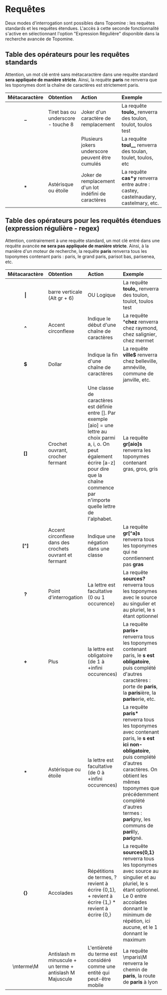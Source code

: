 # Requêtes

Deux modes d'interrogation sont possibles dans Topomine : les requêtes standards et les requêtes étendues.
L'accès à cette seconde fonctionnalité s'active en sélectionnant l'option "Expression Régulière" disponible dans la recherche avancée de Topomine.

## Table des opérateurs pour les requêtes standards

Attention, un mot clé entré sans métacaractère dans une requête standard **sera appliquée de manière stricte**. Ainsi, la requête **paris** ne renverra que les toponymes dont la chaîne de caractères est strictement paris.

| Métacaractère | Obtention | Action | Exemple |
|:-:    |:--    |:--    |:--    |
| **_** |  Tiret bas ou underscore - touche 8| Joker d'un caractère de remplacement| La requête **toulo_** renverra des toulon, toulot, toulos  test|
| | | Plusieurs jokers underscore peuvent être cumulés| La requête **toul__** renverra des toulan, toulet, toulos, etc|
| **\*** | Astérisque ou étoile | Joker de remplacement d'un lot indéfini de caractères| La requête **cas\*y** renverra entre autre : castey, castelnaudary, castelmary, etc.|

## Table des opérateurs pour les requêtés étendues (expression régulière - regex)

Attention, contrairement à une requête standard, un mot clé entré dans une requête avancée **ne sera pas appliquée de manière stricte**. Ainsi, à la manière d'un moteur de recherche, la requête **paris** renverra tous les toponymes contenant paris : paris, le grand paris, parisot bas, parisenea, etc.

| Métacaractère | Obtention | Action | Exemple |
|:-:    |:--    |:--    |:--    |
| **\|** |  barre verticale (Alt gr + 6)| OU Logique | La requête **toulo_** renverra des toulon, toulot, toulos  test|
| **^** | Accent circonflexe| Indique le début d'une chaîne de caractères| La requête **^chez** renverra chez raymond, chez salignier, chez mermet|
| **$** | Dollar | Indique la fin d'une chaîne de caractères| La requête **ville$** renverra chez belleville, amnéville, commune de janville, etc.| La requête **ville$** renverra chez belleville, amnéville, commune de janville, etc.|
| **[]** | Crochet ouvrant, crocher fermant | Une classe de caractères est définie entre []. Par exemple [aio] = une lettre au choix parmi a, i, o. On peut également écrire [a-z] pour dire que la chaîne commence par n'importe quelle lettre de l'alphabet. | La requête **gr[aio]s** renverra les toponymes contenant gras, gros, gris|
| **[^]**  | Accent circonflexe dans des crochets ouvrant et fermant| Indique une négation dans une classe | La requête **gr[^a]s** renverra tous les toponymes qui ne conntiennent pas **gras** |
| **?**  | Point d'interrogation| La lettre est facultative (0 ou 1 occurence) | La requête **sources?** renverra tous les toponymes avec le source au singulier et au pluriel, le s étant optionnel |
| **+**  | Plus | la lettre est obligatoire (de 1 à +infini occurences) | La requête **paris+** renverra tous les toponymes contenant paris, le **s est obligatoire**, puis complété d'autres caractères : porte de **paris**, la **paris**ière, la **paris**erie, etc.|
| **\***  | Astérisque ou étoile | la lettre est facultative (de 0 à +infini occurences) | La requête **paris\*** renverra tous les toponymes avec contenant paris, le **s est ici non-obligatoire**, puis complété d'autres caractères. On obtient les mêmes toponymes que précédemment complété d'autres termes : **pari**gny, les communs de **pari**lly, **pari**gné.|
| **{}**  | Accolades | Répétitions de termes, ? revient à écrire {0,1}, + revient à écrire {1,} \*  revient à écrire {0,} | La requête **sources{0,1}** renverra tous les toponymes avec source au singulier et au pluriel, le s étant optionnel. Le 0 entre accolades donnant le minimum de répétion, ici aucune, et le 1 donnant le maximum |
| \mterme\M | Antislash m minuscule + un terme + antislash M Majuscule| L'entièreté du terme est considéré comme une entité qui peut-être mobile| La requête \mparis\M renverra le chemin de **paris**, la route de **paris** à lyon|
